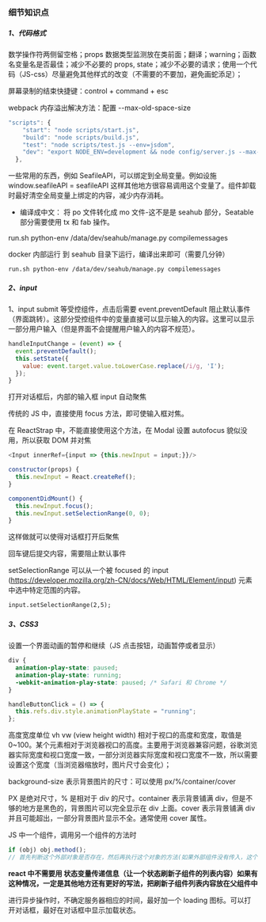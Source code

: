 ### 细节知识点

##### 1、代码格式

数学操作符两侧留空格；props 数据类型监测放在类前面；翻译；warning；函数名变量名是否最佳；减少不必要的 props, state；减少不必要的请求；使用一个代码（JS-css）尽量避免其他样式的改变（不需要的不要加，避免画蛇添足）；

屏幕录制的结束快捷键：control + command + esc

webpack 内存溢出解决方法：配置 --max-old-space-size

```js
"scripts": {
    "start": "node scripts/start.js",
    "build": "node scripts/build.js",
    "test": "node scripts/test.js --env=jsdom",
    "dev": "export NODE_ENV=development && node config/server.js --max-old-space-size=4096 --inline --progress"
  },
```

一些常用的东西，例如 SeafileAPI，可以绑定到全局变量。例如设施 window.seafileAPI = seafileAPI 这样其他地方很容易调用这个变量了。组件卸载时最好清空全局变量上绑定的内容，减少内存消耗。

- 编译成中文： 将 po 文件转化成 mo 文件-这不是是 seahub 部分，Seatable 部分需要使用 tx 和 fab 操作。

run.sh python-env /data/dev/seahub/manage.py compilemessages

docker 内部运行 到 seahub 目录下运行，编译出来即可（需要几分钟）

```
run.sh python-env /data/dev/seahub/manage.py compilemessages
```

##### 2、input

1、input submit 等受控组件，点击后需要 event.preventDefault 阻止默认事件（界面跳转）。这部分受控组件中的变量直接可以显示输入的内容。这里可以显示一部分用户输入（但是界面不会提醒用户输入的内容不规范）。

```js
handleInputChange = (event) => {
  event.preventDefault();
  this.setState({
    value: event.target.value.toLowerCase.replace(/i/g, 'I');
  });
}
```

打开对话框后，内部的输入框 input 自动聚焦

传统的 JS 中，直接使用 focus 方法，即可使输入框对焦。

在 ReactStrap 中，不能直接使用这个方法，在 Modal 设置 autofocus 貌似没用，所以获取 DOM 并对焦

```js
<Input innerRef={input => {this.newInput = input;}}/>

constructor(props) {
  this.newInput = React.createRef();
}

componentDidMount() {
  this.newInput.focus();
  this.newInput.setSelectionRange(0, 0);
}
```

这样做就可以使得对话框打开后聚焦

回车键后提交内容，需要阻止默认事件

setSelectionRange 可以从一个被 focused 的 input (https://developer.mozilla.org/zh-CN/docs/Web/HTML/Element/input) 元素中选中特定范围的内容。

```html
input.setSelectionRange(2,5);
```

##### 3、CSS3

设置一个界面动画的暂停和继续（JS 点击按钮，动画暂停或者显示）

```css
div {
  animation-play-state: paused;
  animation-play-state: running;
  -webkit-animation-play-state: paused; /* Safari 和 Chrome */
}
```

```js
handleButtonClick = () => {
  this.refs.div.style.animationPlayState = "running";
};
```

高度宽度单位 vh vw (view height width) 相对于视口的高度和宽度，取值是 0~100。某个元素相对于浏览器视口的高度。主要用于浏览器兼容问题，谷歌浏览器实际宽度和视口宽度一致，一部分浏览器实际宽度和视口宽度不一致，所以需要设置这个宽度（当浏览器缩放时，图片尺寸会变化）；

background-size 表示背景图片的尺寸：可以使用 px/%/container/cover

PX 是绝对尺寸，% 是相对于 div 的尺寸。container 表示背景铺满 div，但是不够的地方是黑色的，背景图片可以完全显示在 div 上面。cover 表示背景铺满 div 并且可能超出，一部分背景图片显示不全。通常使用 cover 属性。

JS 中一个组件，调用另一个组件的方法时

```js
if (obj) obj.method();
// 首先判断这个外部对象是否存在，然后再执行这个对象的方法(如果外部组件没有传入，这个组件不会报错)
```

**react 中不需要用 状态变量传递信息（让一个状态刷新子组件的列表内容）如果有这种情况，一定是其他地方还有更好的写法，把刷新子组件列表内容放在父组件中**

进行异步操作时，不确定服务器相应的时间，最好加一个 loading 图标。可以打开对话框，最好在对话框中显示加载状态。
